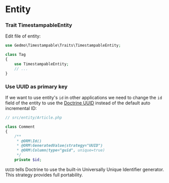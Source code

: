 # Entity

### Trait TimestampableEntity

Edit file of entity:

```php
use Gedmo\Timestampable\Traits\TimestampableEntity;

class Tag
{
    use TimestampableEntity;
    // ...
}
```

### Use UUID as primary key

If we want to use entity's `id` in other applications we need to change the `id` field of the entity to use the [Doctrine UUID](https://www.doctrine-project.org/projects/doctrine-orm/en/2.6/reference/basic-mapping.html#identifier-generation-strategies) instead of the default auto incremental ID:

```php
// src/entity/Article.php

class Comment
{
    /**
     * @ORM\Id()
     * @ORM\GeneratedValue(strategy="UUID")
     * @ORM\Column(type="guid", unique=true)
     */
    private $id;
```

`UUID` tells Doctrine to use the built-in Universally Unique Identifier generator. This strategy provides full portability.
